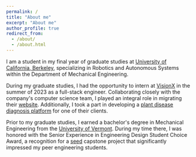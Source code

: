 ```yaml
---
permalink: /
title: "About me"
excerpt: "About me"
author_profile: true
redirect_from: 
  - /about/
  - /about.html
---
```


I am a student in my final year of graduate studies at [University of California, Berkeley](https://www.berkeley.edu/), specializing in Robotics and Autonomous Systems within the Department of Mechanical Engineering.

During my graduate studies, I had the opportunity to intern at [VisionX](https://visionx.world/) in the summer of 2023 as a full-stack engineer. Collaborating closely with the company's computer science team, I played an integral role in migrating their [website](https://visionx.llc/). Additionally, I took a part in developing a [plant disease diagnosis platform](https://smartplanting.net/) for one of their clients.

Prior to my graduate studies, I earned a bachelor's degree in Mechanical Engineering from the [University of Vermont](https://www.uvm.edu/). During my time there, I was honored with the Senior Experience in Engineering Design Student Choice Award, a recognition for a [seed](https://www.uvm.edu/cems/seed) capstone project that significantly impressed my peer engineering students.
